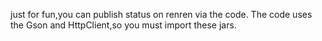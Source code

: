 just for fun,you can publish status on renren via the code.
The code uses the Gson and HttpClient,so you must import these jars.
